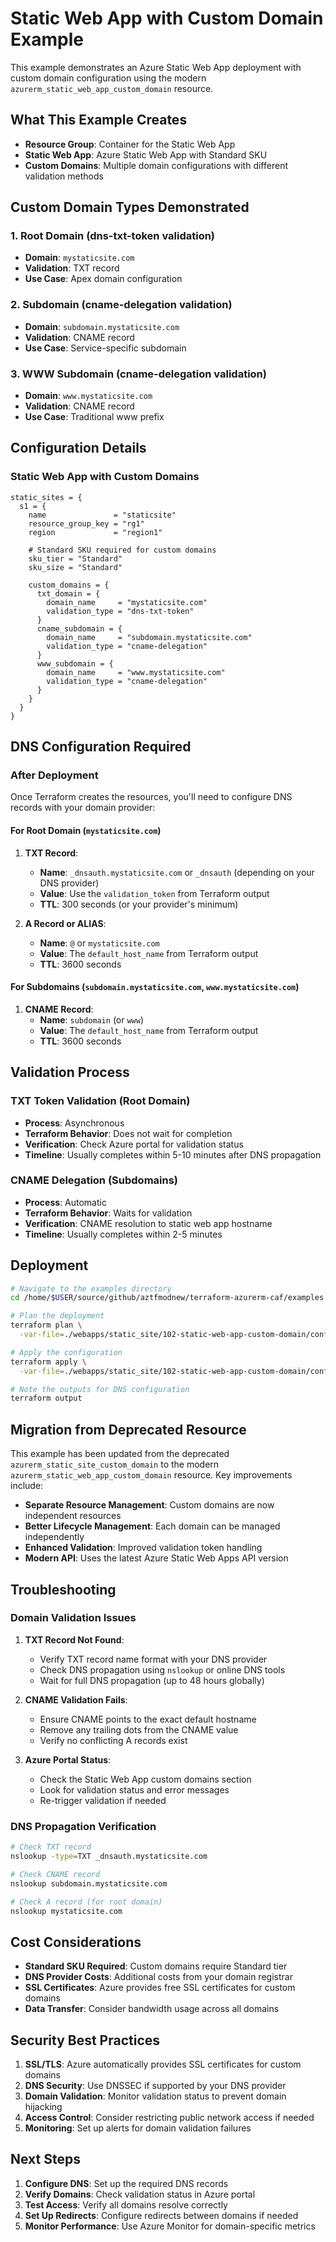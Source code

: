 # Static Web App with Custom Domain Example

This example demonstrates an Azure Static Web App deployment with custom domain configuration using the modern `azurerm_static_web_app_custom_domain` resource.

## What This Example Creates

- **Resource Group**: Container for the Static Web App
- **Static Web App**: Azure Static Web App with Standard SKU
- **Custom Domains**: Multiple domain configurations with different validation methods

## Custom Domain Types Demonstrated

### 1. Root Domain (dns-txt-token validation)

- **Domain**: `mystaticsite.com`
- **Validation**: TXT record
- **Use Case**: Apex domain configuration

### 2. Subdomain (cname-delegation validation)

- **Domain**: `subdomain.mystaticsite.com`
- **Validation**: CNAME record
- **Use Case**: Service-specific subdomain

### 3. WWW Subdomain (cname-delegation validation)

- **Domain**: `www.mystaticsite.com`
- **Validation**: CNAME record
- **Use Case**: Traditional www prefix

## Configuration Details

### Static Web App with Custom Domains

```hcl
static_sites = {
  s1 = {
    name               = "staticsite"
    resource_group_key = "rg1"
    region             = "region1"

    # Standard SKU required for custom domains
    sku_tier = "Standard"
    sku_size = "Standard"

    custom_domains = {
      txt_domain = {
        domain_name     = "mystaticsite.com"
        validation_type = "dns-txt-token"
      }
      cname_subdomain = {
        domain_name     = "subdomain.mystaticsite.com"
        validation_type = "cname-delegation"
      }
      www_subdomain = {
        domain_name     = "www.mystaticsite.com"
        validation_type = "cname-delegation"
      }
    }
  }
}
```

## DNS Configuration Required

### After Deployment

Once Terraform creates the resources, you'll need to configure DNS records with your domain provider:

#### For Root Domain (`mystaticsite.com`)

1. **TXT Record**:
   - **Name**: `_dnsauth.mystaticsite.com` or `_dnsauth` (depending on your DNS provider)
   - **Value**: Use the `validation_token` from Terraform output
   - **TTL**: 300 seconds (or your provider's minimum)

2. **A Record or ALIAS**:
   - **Name**: `@` or `mystaticsite.com`
   - **Value**: The `default_host_name` from Terraform output
   - **TTL**: 3600 seconds

#### For Subdomains (`subdomain.mystaticsite.com`, `www.mystaticsite.com`)

1. **CNAME Record**:
   - **Name**: `subdomain` (or `www`)
   - **Value**: The `default_host_name` from Terraform output
   - **TTL**: 3600 seconds

## Validation Process

### TXT Token Validation (Root Domain)

- **Process**: Asynchronous
- **Terraform Behavior**: Does not wait for completion
- **Verification**: Check Azure portal for validation status
- **Timeline**: Usually completes within 5-10 minutes after DNS propagation

### CNAME Delegation (Subdomains)

- **Process**: Automatic
- **Terraform Behavior**: Waits for validation
- **Verification**: CNAME resolution to static web app hostname
- **Timeline**: Usually completes within 2-5 minutes

## Deployment

```bash
# Navigate to the examples directory
cd /home/$USER/source/github/aztfmodnew/terraform-azurerm-caf/examples

# Plan the deployment
terraform plan \
  -var-file=./webapps/static_site/102-static-web-app-custom-domain/configuration.tfvars

# Apply the configuration
terraform apply \
  -var-file=./webapps/static_site/102-static-web-app-custom-domain/configuration.tfvars

# Note the outputs for DNS configuration
terraform output
```

## Migration from Deprecated Resource

This example has been updated from the deprecated `azurerm_static_site_custom_domain` to the modern `azurerm_static_web_app_custom_domain` resource. Key improvements include:

- **Separate Resource Management**: Custom domains are now independent resources
- **Better Lifecycle Management**: Each domain can be managed independently
- **Enhanced Validation**: Improved validation token handling
- **Modern API**: Uses the latest Azure Static Web Apps API version

## Troubleshooting

### Domain Validation Issues

1. **TXT Record Not Found**:
   - Verify TXT record name format with your DNS provider
   - Check DNS propagation using `nslookup` or online DNS tools
   - Wait for full DNS propagation (up to 48 hours globally)

2. **CNAME Validation Fails**:
   - Ensure CNAME points to the exact default hostname
   - Remove any trailing dots from the CNAME value
   - Verify no conflicting A records exist

3. **Azure Portal Status**:
   - Check the Static Web App custom domains section
   - Look for validation status and error messages
   - Re-trigger validation if needed

### DNS Propagation Verification

```bash
# Check TXT record
nslookup -type=TXT _dnsauth.mystaticsite.com

# Check CNAME record
nslookup subdomain.mystaticsite.com

# Check A record (for root domain)
nslookup mystaticsite.com
```

## Cost Considerations

- **Standard SKU Required**: Custom domains require Standard tier
- **DNS Provider Costs**: Additional costs from your domain registrar
- **SSL Certificates**: Azure provides free SSL certificates for custom domains
- **Data Transfer**: Consider bandwidth usage across all domains

## Security Best Practices

1. **SSL/TLS**: Azure automatically provides SSL certificates for custom domains
2. **DNS Security**: Use DNSSEC if supported by your DNS provider
3. **Domain Validation**: Monitor validation status to prevent domain hijacking
4. **Access Control**: Consider restricting public network access if needed
5. **Monitoring**: Set up alerts for domain validation failures

## Next Steps

1. **Configure DNS**: Set up the required DNS records
2. **Verify Domains**: Check validation status in Azure portal
3. **Test Access**: Verify all domains resolve correctly
4. **Set Up Redirects**: Configure redirects between domains if needed
5. **Monitor Performance**: Use Azure Monitor for domain-specific metrics
